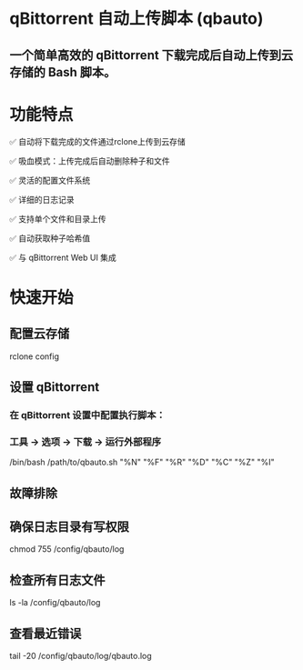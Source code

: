 # qBittorrent 自动上传脚本 (qbauto)

## 一个简单高效的 qBittorrent 下载完成后自动上传到云存储的 Bash 脚本。

# 功能特点

✅ 自动将下载完成的文件通过rclone上传到云存储

✅ 吸血模式：上传完成后自动删除种子和文件

✅ 灵活的配置文件系统

✅ 详细的日志记录

✅ 支持单个文件和目录上传

✅ 自动获取种子哈希值

✅ 与 qBittorrent Web UI 集成

# 快速开始

## 配置云存储

rclone config

## 设置 qBittorrent

### 在 qBittorrent 设置中配置执行脚本：

### 工具 → 选项 → 下载 → 运行外部程序

/bin/bash /path/to/qbauto.sh "%N" "%F" "%R" "%D" "%C" "%Z" "%I"

## 故障排除

## 确保日志目录有写权限

chmod 755 /config/qbauto/log

## 检查所有日志文件

ls -la /config/qbauto/log

## 查看最近错误

tail -20 /config/qbauto/log/qbauto.log


